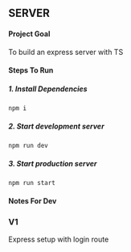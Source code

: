 ## SERVER

#### Project Goal

To build an express server with TS

#### Steps To Run

##### 1. Install Dependencies

```
npm i
```

##### 2. Start development server

```
npm run dev
```

##### 3. Start production server

```
npm run start
```

#### Notes For Dev

### V1

Express setup with login route
